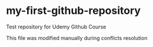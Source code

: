 # my-first-github-repository
Test repository for Udemy Github Course

This file was modified manually during conflicts resolution